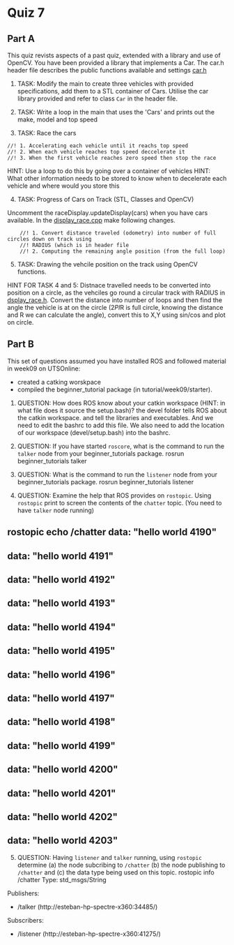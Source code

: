 Quiz 7
======

Part A
------

This quiz revists aspects of a past quiz, extended with a library and use of OpenCV.
You have been provided a library that implements a Car. The car.h header file describes the public functions available and settings [car.h](./a/dep/bionic/car.h)

1) TASK: Modify the main to create three vehicles with provided specifications, add them to a STL container of Cars. Utilise the car library provided and refer to class `Car` in the header file.

2) TASK: Write a loop in the main that uses the 'Cars' and prints out the make, model and top speed

3) TASK: Race the cars 
```
//! 1. Accelerating each vehicle until it reachs top speed
//! 2. When each vehicle reaches top speed deccelerate it
//! 3. When the first vehicle reaches zero speed then stop the race
```
HINT: Use a loop to do this by going over a container of vehicles
HINT: What other information needs to be stored to know when to decelerate each vehicle and where would you store this

4) TASK: Progress of Cars on Track (STL, Classes and OpenCV)

Uncomment the raceDisplay.updateDisplay(cars) when you have cars available.
In the [display_race.cpp](./a/display_race.cpp) make following changes.

```
    //! 1. Convert distance traveled (odometry) into number of full circles down on track using
    //! RADIUS (which is in header file
    //! 2. Computing the remaining angle position (from the full loop)
```

5) TASK: Drawing the vehcile position on the track using OpenCV functions.


HINT FOR TASK 4 and 5: Distnace travelled needs to be converted into position on a circle, as the vehciles go round a circular track with RADIUS in [dsplay_race.h](./a/display_race.h). Convert the distance into number of loops and then find the angle the vehicle is at on the circle (2*PI*R is full circle, knowing the distance and R we can calculate the angle), convert this to X,Y using sin/cos and plot on circle.

Part B
------

This set of questions assumed you have installed ROS and followed material in week09 on UTSOnline: 
* created a catking worskpace
* compiled the beginner_tutorial package (in tutorial/week09/starter).

1) QUESTION: How does ROS know about your catkin workspace (HINT: in what file does it source the setup.bash)?
the devel folder tells ROS about the catkin workspace. and tell the libraries and executables. And we need to edit the bashrc to add this file. We also need to add the location of our workspace (devel/setup.bash) into the bashrc. 

2) QUESTION: If you have started `roscore`, what is the command to run the `talker` node from your beginner_tutorials package.
rosrun beginner_tutorials talker

3) QUESTION: What is the command to run the `listener` node from your beginner_tutorials package.
rosrun beginner_tutorials listener 

4) QUESTION: Examine the help that ROS provides on `rostopic`. Using `rostopic` print to screen the contents of the `chatter` topic. (You need to have `talker` node running)

rostopic echo /chatter
data: "hello world 4190"
---
data: "hello world 4191"
---
data: "hello world 4192"
---
data: "hello world 4193"
---
data: "hello world 4194"
---
data: "hello world 4195"
---
data: "hello world 4196"
---
data: "hello world 4197"
---
data: "hello world 4198"
---
data: "hello world 4199"
---
data: "hello world 4200"
---
data: "hello world 4201"
---
data: "hello world 4202"
---
data: "hello world 4203"
---

5) QUESTION: Having `listener` and `talker` running, using `rostopic` determine (a) the node subcribing to `/chatter` (b) the node publishing to `/chatter` and (c) the data type being used on this topic.
rostopic info /chatter 
Type: std_msgs/String

Publishers: 
 * /talker (http://esteban-hp-spectre-x360:34485/)

Subscribers: 
 * /listener (http://esteban-hp-spectre-x360:41275/)


